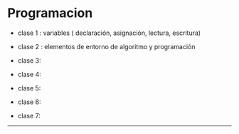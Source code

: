 # Programacion

- clase 1 : variables ( declaración, asignación, lectura, escritura)

- clase 2 : elementos de entorno de algoritmo y programación

- clase 3:

- clase 4:

- clase 5:

- clase 6:

- clase 7:

---